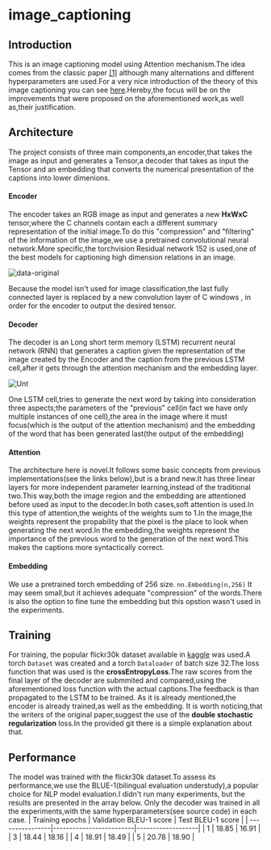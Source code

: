 # image_captioning
## Introduction
This is an image captioning model using Attention mechanism.The idea comes from the classic paper <a href="https://arxiv.org/abs/1502.03044">[1]</a> although many alternations and different hyperparameters are used.For a very nice introduction of the theory of this image captioning you can see <a href="https://github.com/sgrvinod/a-PyTorch-Tutorial-to-Image-Captioning">here</a>.Hereby,the focus will be on the improvements that were proposed on the aforementioned work,as well as,their justification. 

## Architecture
The project consists of three main components,an encoder,that takes the image as input and generates a Tensor,a decoder that takes as input the Tensor and an embedding that converts the numerical presentation of the captions into lower dimenions.
#### Encoder

The encoder takes an RGB image as input and generates a new **HxWxC** tensor,where the C channels contain each a different summary representation of the initial image.To do this "compression" and "filtering" of the information of the image,we use a pretrained convolutional neural network.More specific,the torchvision Residual network 152 is used,one of the best models for captioning high dimension relations in an image. 


![data-original](https://user-images.githubusercontent.com/67536962/109940644-faf4e400-7cda-11eb-84ad-7bee14aa83f7.png)

Because the model isn't used for image classification,the last fully connected layer is replaced by a new convolution layer of C windows , in order for the encoder to output the desired tensor.

#### Decoder
The decoder is an Long short term memory (LSTM) recurrent neural network (RNN) that generates a caption given the representation of the image created by the Encoder and the caption from the previous LSTM cell,after it gets through the attention mechanism and the embedding layer.

![Unt](https://user-images.githubusercontent.com/67536962/110251298-8a72ef00-7f88-11eb-8308-648e798d77b1.jpg)




One LSTM cell,tries to generate the next word by taking into consideration three aspects;the parameters of the "previous" cell(in fact we have only multiple instances of one cell),the area in the image where it must focus(which is the output of the attention mechanism) and the embedding of the word that has been generated last(the output of the embedding)

#### Attention 
The architecture here is novel.It follows some basic concepts from previous implementations(see the links below),but is a brand new.It has three linear layers for more independent parameter learning,instead of the traditional two.This way,both the image region and the embedding are attentioned before used as input to the decoder.In both cases,soft attention is used.In this type of attention,the weights of the weights sum to 1.In the image,the weights represent the propability
that the pixel is the place to look when generating the next word.In the embedding,the weights represent the importance of the previous word to the generation of the next word.This makes the captions more syntactically correct.

#### Embedding
We use a pretrained torch embedding of 256 size.
`nn.Embedding(n,256)`
It may seem small,but it achieves adequate "compression" of the words.There is also the option to fine tune the embedding but this opstion wasn't used in the experiments. 

## Training
For training, the popular flickr30k dataset available in <a href="https://www.kaggle.com/hsankesara/flickr-image-dataset">kaggle</a> was used.A torch `Dataset`
was created and a torch `Dataloader` of batch size 32.The loss function that was used is the **crossEntropyLoss**.The raw scores from the final layer of the decoder are submmited and compared,using the aforementioned loss function with the actual captions.The feedback is than propagated to the LSTM to be trained.
As it is already mentioned,the encoder is already trained,as well as the embedding.
It is worth noticing,that the writers of the original paper,suggest the use of the **double stochastic regularization** loss.In the provided git there is a simple explanation about that.

## Performance
The model was trained with the flickr30k dataset.To assess its performance,we use the BLUE-1(bilingual evaluation understudy),a popular choice for NLP model evaluation.I didn't run many experiments, but the results are presented in the array below. Only the decoder was trained in all the experiments,with the same hyperparameters(see source code) in each case.
| Training epochs | Validation BLEU-1 score | Test BLEU-1 score |
| ----------------|-------------------------|-------------------|
| 1               |  18.85                  | 16.91             |
| 3               |  18.44                  | 18.16             |
| 4               |  18.91                  | 18.49             |
| 5               |  20.78                  | 18.90             |
